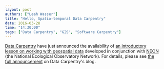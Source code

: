 ```yaml
---
layout: post
authors: ["Leah Wasser"]
title: "Hello, Spatio-temporal Data Carpentry"
date: 2016-03-28
time: "14:30:00"
tags: ["Data Carpentry", "GIS", "Software Carpentry"]
---
```


[Data Carpentry]({{site.dc_url}}) have just announced the availability of
[an introductory lesson on working with geospatial data](http://neon-workwithdata.github.io/NEON-R-Spatio-Temporal-Data-and-Management-Intro/)
developed in conjunction with [NEON](http://www.neonscience.org/)
(the National Ecological Observatory Network).
For details,
please see [the full announcement]({{site.dc_url}}/blog/pilot-spatial-data/) on Data Carpentry's blog.
